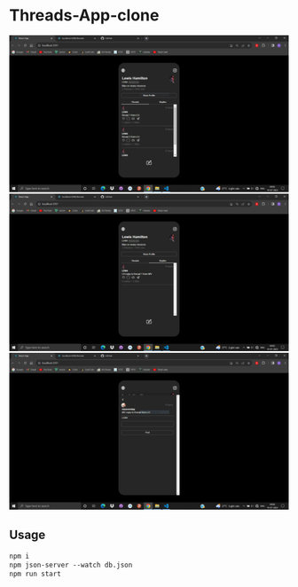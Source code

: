 # Threads-App-clone
![alt text](https://github.com/PratyayMallik1006/Threads-App-clone/blob/main/SS/Capture1.PNG?raw=true)
![alt text](https://github.com/PratyayMallik1006/Threads-App-clone/blob/main/SS/Capture2.PNG?raw=true)
![alt text](https://github.com/PratyayMallik1006/Threads-App-clone/blob/main/SS/Capture3.PNG?raw=true)

## Usage
```
npm i
npm json-server --watch db.json
npm run start
```
